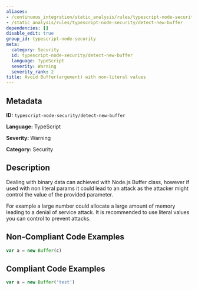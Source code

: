 ```yaml
---
aliases:
- /continuous_integration/static_analysis/rules/typescript-node-security/detect-new-buffer
- /static_analysis/rules/typescript-node-security/detect-new-buffer
dependencies: []
disable_edit: true
group_id: typescript-node-security
meta:
  category: Security
  id: typescript-node-security/detect-new-buffer
  language: TypeScript
  severity: Warning
  severity_rank: 2
title: Avoid Buffer(argument) with non-literal values
---
```

<!--  SOURCED FROM https://github.com/DataDog/datadog-static-analyzer-rule-docs -->


## Metadata
**ID:** `typescript-node-security/detect-new-buffer`

**Language:** TypeScript

**Severity:** Warning

**Category:** Security

## Description
Dealing with binary data can achieved with Node.js Buffer class, however if used with non literal params it could lead to an attack as the attacker might control the value of the provided parameter.

For example a large number could allocate a large amount of memory leading to a denial of service attack. It is recommended to use literal values you can control to prevent attacks.

## Non-Compliant Code Examples
```typescript
var a = new Buffer(c)
```

## Compliant Code Examples
```typescript
var a = new Buffer('test')
```
